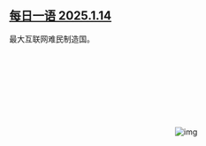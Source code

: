 <!--1737009257000-->
[每日一语 2025.1.14](https://chinadigitaltimes.net/chinese/715105.html)
------

<p>最大互联网难民制造国。</p><p><img decoding="async" src="data:image/svg+xml,%3Csvg%20xmlns='http://www.w3.org/2000/svg'%20viewBox='0%200%200%200'%3E%3C/svg%3E" alt="img" data-lazy-src="https://chinadigitaltimes.net/chinese/files/2025/01/2025.1.14.png"><noscript><img decoding="async" src="https://chinadigitaltimes.net/chinese/files/2025/01/2025.1.14.png" alt="img"></noscript></p><div class="addtoany_share_save_container addtoany_content addtoany_content_bottom"><div class="a2a_kit a2a_kit_size_32 addtoany_list" data-a2a-url="https://chinadigitaltimes.net/chinese/715105.html" data-a2a-title="每日一语 2025.1.14"><a class="a2a_button_facebook" href="https://www.addtoany.com/add_to/facebook?linkurl=https%3A%2F%2Fchinadigitaltimes.net%2Fchinese%2F715105.html&amp;linkname=%E6%AF%8F%E6%97%A5%E4%B8%80%E8%AF%AD%202025.1.14" title="Facebook" rel="nofollow noopener" target="_blank"></a><a class="a2a_button_twitter" href="https://www.addtoany.com/add_to/twitter?linkurl=https%3A%2F%2Fchinadigitaltimes.net%2Fchinese%2F715105.html&amp;linkname=%E6%AF%8F%E6%97%A5%E4%B8%80%E8%AF%AD%202025.1.14" title="Twitter" rel="nofollow noopener" target="_blank"></a><a class="a2a_button_telegram" href="https://www.addtoany.com/add_to/telegram?linkurl=https%3A%2F%2Fchinadigitaltimes.net%2Fchinese%2F715105.html&amp;linkname=%E6%AF%8F%E6%97%A5%E4%B8%80%E8%AF%AD%202025.1.14" title="Telegram" rel="nofollow noopener" target="_blank"></a><a class="a2a_button_reddit" href="https://www.addtoany.com/add_to/reddit?linkurl=https%3A%2F%2Fchinadigitaltimes.net%2Fchinese%2F715105.html&amp;linkname=%E6%AF%8F%E6%97%A5%E4%B8%80%E8%AF%AD%202025.1.14" title="Reddit" rel="nofollow noopener" target="_blank"></a><a class="a2a_button_whatsapp" href="https://www.addtoany.com/add_to/whatsapp?linkurl=https%3A%2F%2Fchinadigitaltimes.net%2Fchinese%2F715105.html&amp;linkname=%E6%AF%8F%E6%97%A5%E4%B8%80%E8%AF%AD%202025.1.14" title="WhatsApp" rel="nofollow noopener" target="_blank"></a><a class="a2a_button_email" href="https://www.addtoany.com/add_to/email?linkurl=https%3A%2F%2Fchinadigitaltimes.net%2Fchinese%2F715105.html&amp;linkname=%E6%AF%8F%E6%97%A5%E4%B8%80%E8%AF%AD%202025.1.14" title="Email" rel="nofollow noopener" target="_blank"></a><a class="a2a_button_copy_link" href="https://www.addtoany.com/add_to/copy_link?linkurl=https%3A%2F%2Fchinadigitaltimes.net%2Fchinese%2F715105.html&amp;linkname=%E6%AF%8F%E6%97%A5%E4%B8%80%E8%AF%AD%202025.1.14" title="Copy Link" rel="nofollow noopener" target="_blank"></a><a class="a2a_dd addtoany_share_save addtoany_share" href="https://www.addtoany.com/share"></a></div></div>
